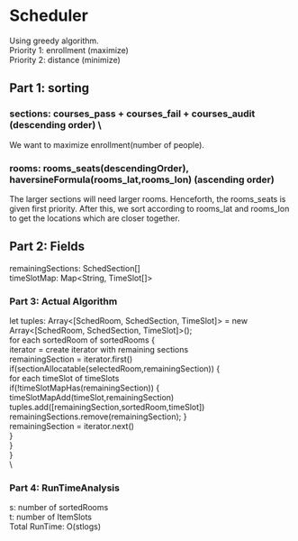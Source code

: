 # Scheduler
Using greedy algorithm. \
Priority 1: enrollment (maximize) \
Priority 2: distance (minimize) 
## Part 1: sorting
### sections: courses_pass + courses_fail + courses_audit (descending order) \
We want to maximize enrollment(number of people).
### rooms: rooms_seats(descendingOrder), haversineFormula(rooms_lat,rooms_lon) (ascending order)
The larger sections will need larger rooms. Henceforth, the rooms_seats is given first priority. 
After this, we sort according to rooms_lat and rooms_lon to get the locations which are closer together.

## Part 2: Fields
remainingSections: SchedSection[] \
timeSlotMap: Map<String, TimeSlot[]>

### Part 3: Actual Algorithm
let  tuples: Array<[SchedRoom, SchedSection, TimeSlot]> = new Array<[SchedRoom, SchedSection, TimeSlot]>(); \
for each sortedRoom of sortedRooms { \
iterator = create iterator with remaining sections \
remainingSection = iterator.first() \
if(sectionAllocatable(selectedRoom,remainingSection)) { \
for each timeSlot of timeSlots \
        if(!timeSlotMapHas(remainingSection)) { \
        timeSlotMapAdd(timeSlot,remainingSection)\
        tuples.add([remainingSection,sortedRoom,timeSlot])
        remainingSections.remove(remainingSection);
        } \
        remainingSection = iterator.next() \
} \
 } \
 }\
\

### Part 4: RunTimeAnalysis
s: number of sortedRooms \
t: number of  ItemSlots\
Total RunTime: O(stlogs) 

